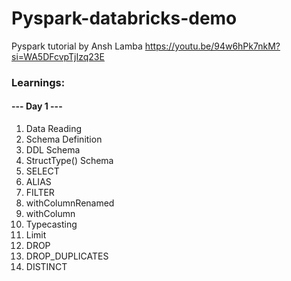 # Pyspark-databricks-demo
Pyspark tutorial by Ansh Lamba
https://youtu.be/94w6hPk7nkM?si=WA5DFcvpTjIzq23E

### Learnings:
#### --- Day 1 ---
1. Data Reading
2. Schema Definition
3. DDL Schema
4. StructType() Schema
5. SELECT
6. ALIAS
7. FILTER
8. withColumnRenamed
9. withColumn
10. Typecasting
11. Limit
12. DROP
13. DROP_DUPLICATES
14. DISTINCT
